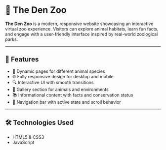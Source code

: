 # 🐾 The Den Zoo

**The Den Zoo** is a modern, responsive website showcasing an interactive virtual zoo experience. Visitors can explore animal habitats, learn fun facts, and engage with a user-friendly interface inspired by real-world zoological parks.

---

## 🚀 Features

- 🦁 Dynamic pages for different animal species
- 🌐 Fully responsive design for desktop and mobile
- 🔍 Interactive UI with smooth transitions
- 📸 Gallery section for animals and environments
- 📚 Informational content with facts and conservation status
- 🧭 Navigation bar with active state and scroll behavior

---

## 🛠️ Technologies Used

- HTML5 & CSS3
- JavaScript
